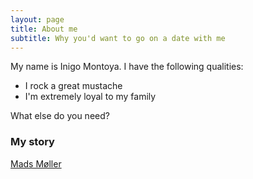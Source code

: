 ```yaml
---
layout: page
title: About me
subtitle: Why you'd want to go on a date with me
---
```


My name is Inigo Montoya. I have the following qualities:

- I rock a great mustache
- I'm extremely loyal to my family

What else do you need?

### My story

<script type="text/javascript" src="https://platform.linkedin.com/badges/js/profile.js" async defer></script>
<div class="LI-profile-badge"  data-version="v1" data-size="large" data-locale="da_DK" data-type="vertical" data-theme="light" data-vanity="madsmoeller1"><a class="LI-simple-link" href='https://dk.linkedin.com/in/madsmoeller1?trk=profile-badge'>Mads Møller</a></div>
